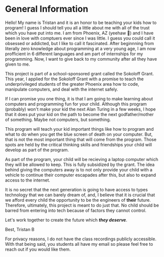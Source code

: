 # General Information 

Hello! My name is Tristan and it is an honor to be teaching your kids how to program! I guess I should tell you all a little about me with all of the trust which you
have put into me. I am from Phoenix, AZ (yeehaw 🤠) and I have been in love with comptuers ever since I was little. I guess you could call it obsessed or addicted, but
I like to call it fascinated. After beginnning from literally zero knowledge about programming at a very young age, I am now profficient in 6 different languages and
am part of internships for my programming. Now, I want to give back to my community after all they have given to me.

This project is part of a school-sponsored grant called the Sokoloff Grant. This year, I applied for the Sokoloff Grant with a promise to teach the underprivileged students of the greater Phoenix area how to code, manipulate computers, and 
deal with the internet safely. 

If I can promise you one thing, it is that I am going to make learning about computers and programming fun for your child. Although this program (probably) won't make 
your kid the next Alan Turing in a few weeks, I hope that it does put your kid on the path to become the next godfather/mother of something. Maybe not computers, but
something. 

This program will teach your kid important things like how to program and what to do when you get the blue screen of death on your computer. But, that is not the most
important thing that will come from the program. Those spots are held by the critical thinking skills and friendships your child will develop as part of the program.

As part of the program, your child will be recieving a laptop computer which they will be allowed to keep. This is fully subsidized by the grant. The 
idea behind giving the computers away is to not only provide your child with a vehicle to continue their computer escapades after this, but also to expand access to
the internet. 

It is no secret that the next generation is going to have access to types technology that we can barely dream of, and, I believe that it is crucial that we afford
every child the opportunity to be the engineers of __their__ future. Therefore, ultimately, this project is meant to do just that. No child should be barred from
entering into tech because of factors they cannot control.

Let's work together to create the future which ___they deserve___.

Best,
Tristan B


For privacy reasons, I do not have the class recordings publicly accessible. With that being said, you students all have my email so please feel free to reach out if you would like them.
